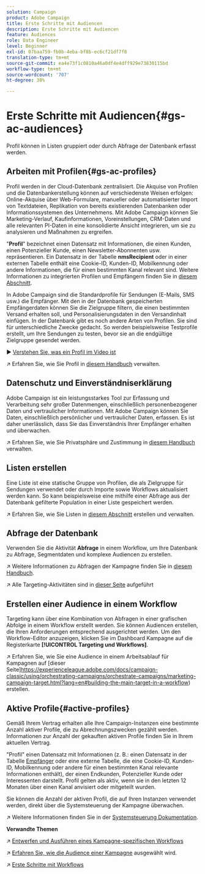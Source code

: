```yaml
---
solution: Campaign
product: Adobe Campaign
title: Erste Schritte mit Audiencen
description: Erste Schritte mit Audiencen
feature: Audiences
role: Data Engineer
level: Beginner
exl-id: 07baa759-fb0b-4eba-bf8b-ec6cf21df7f8
translation-type: tm+mt
source-git-commit: ea4e73f1c0810a46a0df4e4dff929e73830115bd
workflow-type: tm+mt
source-wordcount: '707'
ht-degree: 38%

---
```


# Erste Schritte mit Audiencen{#gs-ac-audiences}

Profil können in Listen gruppiert oder durch Abfrage der Datenbank erfasst werden.

## Arbeiten mit Profilen{#gs-ac-profiles}

Profil werden in der Cloud-Datenbank zentralisiert. Die Akquise von Profilen und die Datenbankerstellung können auf verschiedenste Weisen erfolgen: Online-Akquise über Web-Formulare, manueller oder automatisierter Import von Textdateien, Replikation von bereits existierenden Datenbanken oder Informationssystemen des Unternehmens. Mit Adobe Campaign können Sie Marketing-Verlauf, Kaufinformationen, Voreinstellungen, CRM-Daten und alle relevanten PI-Daten in eine konsolidierte Ansicht integrieren, um sie zu analysieren und Maßnahmen zu ergreifen.

&quot;**Profil**&quot; bezeichnet einen Datensatz mit Informationen, die einen Kunden, einen Potenzieller Kunde, einen Newsletter-Abonnenten usw. repräsentieren.
Ein Datensatz in der Tabelle **nmsRecipient** oder in einer externen Tabelle enthält eine Cookie-ID, Kunden-ID, Mobilkennung oder andere Informationen, die für einen bestimmten Kanal relevant sind. Weitere Informationen zu integrierten Profilen und Empfängern finden Sie in [diesem Abschnitt](../dev/datamodel.md#ootb-profiles).

In Adobe Campaign sind die Standardprofile für Sendungen (E-Mails, SMS usw.) die Empfänger. Mit den in der Datenbank gespeicherten Empfängerdaten können Sie die Zielgruppe filtern, die einen bestimmten Versand erhalten soll, und Personalisierungsdaten in den Versandinhalt einfügen. In der Datenbank gibt es noch andere Arten von Profilen. Sie sind für unterschiedliche Zwecke gedacht. So werden beispielsweise Testprofile erstellt, um Ihre Sendungen zu testen, bevor sie an die endgültige Zielgruppe gesendet werden.

:arrow_forward: [Verstehen Sie, was ein Profil im Video ist](https://video.tv.adobe.com/v/35611?quality=12)

:arrow_upper_right: Erfahren Sie, wie Sie Profil in [diesem Handbuch](https://experienceleague.adobe.com/docs/campaign-classic/using/getting-started/profile-management/about-profiles.html?target=&quot;_blank&quot;) verwalten.

## Datenschutz und Einverständniserklärung

Adobe Campaign ist ein leistungsstarkes Tool zur Erfassung und Verarbeitung sehr großer Datenmengen, einschließlich personenbezogener Daten und vertraulicher Informationen. Mit Adobe Campaign können Sie Daten, einschließlich persönlicher und vertraulicher Daten, erfassen. Es ist daher unerlässlich, dass Sie das Einverständnis Ihrer Empfänger erhalten und überwachen.

:arrow_upper_right: Erfahren Sie, wie Sie Privatsphäre und Zustimmung in [diesem Handbuch](https://experienceleague.corp.adobe.com/docs/campaign-classic/using/getting-started/privacy/privacy-and-recommendations.html) verwalten.


## Listen erstellen

Eine Liste ist eine statische Gruppe von Profilen, die als Zielgruppe für Sendungen verwendet oder durch Importe sowie Workflows aktualisiert werden kann. So kann beispielsweise eine mithilfe einer Abfrage aus der Datenbank gefilterte Population in einer Liste gespeichert werden.

:arrow_upper_right: Erfahren Sie, wie Sie Listen in [diesem Abschnitt](https://experienceleague.adobe.com/docs/campaign-classic/using/getting-started/profile-management/creating-and-managing-lists.html) erstellen und verwalten.

## Abfrage der Datenbank

Verwenden Sie die Aktivität **Abfrage** in einem Workflow, um Ihre Datenbank zu Abfrage, Segmentdaten und komplexe Audiencen zu erstellen.

:arrow_upper_right: Weitere Informationen zu Abfragen der Kampagne finden Sie in [diesem Handbuch](https://experienceleague.adobe.com/docs/campaign-classic/using/automating-with-workflows/introduction/targeting-data.html).

:arrow_upper_right: Alle Targeting-Aktivitäten sind in [dieser Seite](https://experienceleague.adobe.com/docs/campaign-classic/using/automating-with-workflows/targeting-activities/about-targeting-activities.html) aufgeführt

## Erstellen einer Audience in einem Workflow

Targeting kann über eine Kombination von Abfragen in einer grafischen Abfolge in einem Workflow erstellt werden. Sie können Audiencen erstellen, die Ihren Anforderungen entsprechend ausgerichtet werden. Um den Workflow-Editor anzuzeigen, klicken Sie im Dashboard Kampagne auf die Registerkarte **[!UICONTROL Targeting und Workflows]**.

:arrow_upper_right: Erfahren Sie, wie Sie eine Audience in einem Arbeitsablauf für Kampagnen auf [dieser Seite]https://experienceleague.adobe.com/docs/campaign-classic/using/orchestrating-campaigns/orchestrate-campaigns/marketing-campaign-target.html?lang=en#building-the-main-target-in-a-workflow) erstellen.


## Aktive Profile{#active-profiles}

Gemäß Ihrem Vertrag erhalten alle Ihre Campaign-Instanzen eine bestimmte Anzahl aktiver Profile, die zu Abrechnungszwecken gezählt werden. Informationen zur Anzahl der gekauften aktiven Profile finden Sie in Ihrem aktuellen Vertrag.

&quot;Profil&quot; einen Datensatz mit Informationen (z. B.: einen Datensatz in der Tabelle [Empfänger](../dev/datamodel.md) oder eine externe Tabelle, die eine Cookie-ID, Kunden-ID, Mobilkennung oder andere für einen bestimmten Kanal relevante Informationen enthält), der einen Endkunden, Potenzieller Kunde oder Interessenten darstellt. Profil gelten als aktiv, wenn sie in den letzten 12 Monaten über einen Kanal anvisiert oder mitgeteilt wurden.

Sie können die Anzahl der aktiven Profil, die auf Ihren Instanzen verwendet werden, direkt über die Systemsteuerung der Kampagne überwachen.

:arrow_upper_right: Weitere Informationen finden Sie in der [Systemsteuerung Dokumentation](https://docs.adobe.com/content/help/de-DE/control-panel/using/performance-mosnitoring/active-profiles-monitoring.html).


**Verwandte Themen**

:arrow_upper_right: [Entwerfen und Ausführen eines Kampagne-spezifischen Workflows](https://experienceleague.adobe.com/docs/campaign-classic/using/automating-with-workflows/introduction/building-a-workflow.html)

:arrow_upper_right: [Erfahren Sie, wie die Audience einer Kampagne](https://experienceleague.adobe.com/docs/campaign-classic/using/orchestrating-campaigns/orchestrate-campaigns/marketing-campaign-target.html) ausgewählt wird.

:arrow_upper_right: [Erste Schritte mit Workflows](https://experienceleague.adobe.com/docs/campaign-classic/using/automating-with-workflows/introduction/about-workflows.html)
